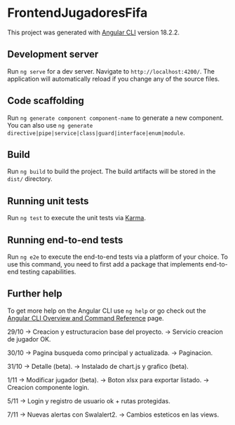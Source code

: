 # FrontendJugadoresFifa

This project was generated with [Angular CLI](https://github.com/angular/angular-cli) version 18.2.2.

## Development server

Run `ng serve` for a dev server. Navigate to `http://localhost:4200/`. The application will automatically reload if you change any of the source files.

## Code scaffolding

Run `ng generate component component-name` to generate a new component. You can also use `ng generate directive|pipe|service|class|guard|interface|enum|module`.

## Build

Run `ng build` to build the project. The build artifacts will be stored in the `dist/` directory.

## Running unit tests

Run `ng test` to execute the unit tests via [Karma](https://karma-runner.github.io).

## Running end-to-end tests

Run `ng e2e` to execute the end-to-end tests via a platform of your choice. To use this command, you need to first add a package that implements end-to-end testing capabilities.

## Further help

To get more help on the Angular CLI use `ng help` or go check out the [Angular CLI Overview and Command Reference](https://angular.dev/tools/cli) page.


29/10
-> Creacion y estructuracion base del proyecto.
-> Servicio creacion de jugador OK.

30/10
-> Pagina busqueda como principal y actualizada.
-> Paginacion.

31/10
-> Detalle (beta).
-> Instalado de chart.js y grafico (beta).

1/11
-> Modificar jugador (beta).
-> Boton xlsx para exportar listado.
-> Creacion componente login.

5/11
-> Login y registro de usuario ok + rutas protegidas.

7/11
-> Nuevas alertas con Swalalert2.
-> Cambios esteticos en las views.
